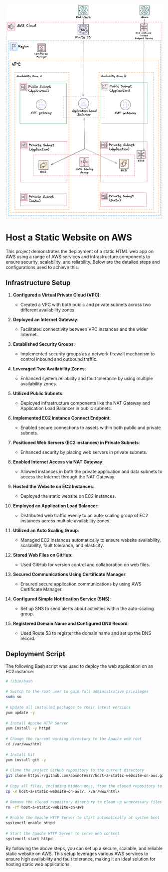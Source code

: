 ![Alt text](/AWS-Static-Website-Reference-Architecture.png)

# Host a Static Website on AWS

This project demonstrates the deployment of a static HTML web app on AWS using a range of AWS services and infrastructure components to ensure security, scalability, and reliability. Below are the detailed steps and configurations used to achieve this.

## Infrastructure Setup

1. **Configured a Virtual Private Cloud (VPC)**:
   - Created a VPC with both public and private subnets across two different availability zones.

2. **Deployed an Internet Gateway**:
   - Facilitated connectivity between VPC instances and the wider Internet.

3. **Established Security Groups**:
   - Implemented security groups as a network firewall mechanism to control inbound and outbound traffic.

4. **Leveraged Two Availability Zones**:
   - Enhanced system reliability and fault tolerance by using multiple availability zones.

5. **Utilized Public Subnets**:
   - Deployed infrastructure components like the NAT Gateway and Application Load Balancer in public subnets.

6. **Implemented EC2 Instance Connect Endpoint**:
   - Enabled secure connections to assets within both public and private subnets.

7. **Positioned Web Servers (EC2 instances) in Private Subnets**:
   - Enhanced security by placing web servers in private subnets.

8. **Enabled Internet Access via NAT Gateway**:
   - Allowed instances in both the private application and data subnets to access the Internet through the NAT Gateway.

9. **Hosted the Website on EC2 Instances**:
   - Deployed the static website on EC2 instances.

10. **Employed an Application Load Balancer**:
    - Distributed web traffic evenly to an auto-scaling group of EC2 instances across multiple availability zones.

11. **Utilized an Auto Scaling Group**:
    - Managed EC2 instances automatically to ensure website availability, scalability, fault tolerance, and elasticity.

12. **Stored Web Files on GitHub**:
    - Used GitHub for version control and collaboration on web files.

13. **Secured Communications Using Certificate Manager**:
    - Ensured secure application communications by using AWS Certificate Manager.

14. **Configured Simple Notification Service (SNS)**:
    - Set up SNS to send alerts about activities within the auto-scaling group.

15. **Registered Domain Name and Configured DNS Record**:
    - Used Route 53 to register the domain name and set up the DNS record.

## Deployment Script

The following Bash script was used to deploy the web application on an EC2 instance:

```bash
# !/bin/bash

# Switch to the root user to gain full administrative privileges
sudo su

# Update all installed packages to their latest versions
yum update -y

# Install Apache HTTP Server
yum install -y httpd

# Change the current working directory to the Apache web root
cd /var/www/html

# Install Git
yum install git -y

# Clone the project GitHub repository to the current directory
git clone https://github.com/aosnotes77/host-a-static-website-on-aws.git

# Copy all files, including hidden ones, from the cloned repository to the Apache web root
cp -R host-a-static-website-on-aws/. /var/www/html/

# Remove the cloned repository directory to clean up unnecessary files
rm -rf host-a-static-website-on-aws

# Enable the Apache HTTP Server to start automatically at system boot
systemctl enable httpd

# Start the Apache HTTP Server to serve web content
systemctl start httpd
```

By following the above steps, you can set up a secure, scalable, and reliable static website on AWS. This setup leverages various AWS services to ensure high availability and fault tolerance, making it an ideal solution for hosting static web applications.
